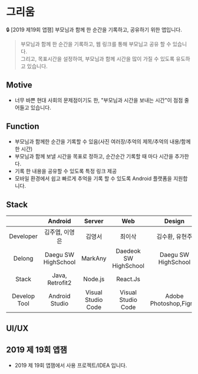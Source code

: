 # 그리움
🔒 [2019 제19회 앱잼] 부모님과 함께 한 순간을 기록하고, 공유하기 위한 앱입니다.

> 부모님과 함께 한 순간을 기록하고, 웹 링크를 통해 부모님고 공유 할 수 있습니다.<br/>
> 그리고, 목표시간을 설정하여, 부모님과 함께 시간을 많이 가질 수 있도록 유도하고 있습니다.

## Motive
- 너무 바쁜 현대 사회의 문제점이기도 한, "부모님과 시간을 보내는 시간"이 점점 줄어들고 있습니다.

## Function
- 부모님과 함께한 순간을 기록할 수 있음(사진 여러장/추억의 제목/추억의 내용/함께한 시간)
- 부모님과 함께 보낼 시간을 목표로 정하고, 순간순간 기록할 때 마다 시간을 추가한다.
- 기록 한 내용을 공유할 수 있도록 특정 링크 제공
- 모바일 환경에서 쉽고 빠르게 추억을 기록 할 수 있도록 Android 플랫폼을 지원합니다.

## Stack
|                      | Android     | Server        | Web | Design  |
|:--------------------:|:---------------:|:------------------:|:-----:|:----:|
| Developer | 김주엽, 이영은 | 김영서       |최이삭 |김수환, 유현주|
| Delong | Daegu SW HighSchool |MarkAny| Daedeok SW HighSchool | Daegu SW HighSchool|
| Stack | Java, Retrofit2| Node.js| React.Js| |
| Develop Tool     | Android Studio  | Visual Studio Code | Visual Studio Code | Adobe Photoshop,Figma |

## UI/UX

## 2019 제 19회 앱잼
  - 2019 제 19회 앱잼에서 사용 프로젝트/IDEA 입니다.
 

 
